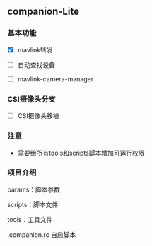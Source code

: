 ## companion-Lite

### 基本功能

- [x] mavlink转发
- [ ] 自动查找设备
- [ ] mavlink-camera-manager



### CSI摄像头分支

- [ ] CSI摄像头移植

### 注意

- 需要给所有tools和scripts脚本增加可运行权限



### 项目介绍

params：脚本参数

scripts：脚本文件

tools：工具文件

.companion.rc 自启脚本


